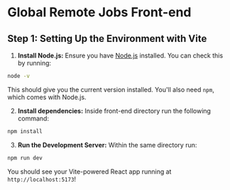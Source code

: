 # Global Remote Jobs Front-end
## Step 1: Setting Up the Environment with Vite
1. **Install Node.js:** Ensure you have [Node.js](https://nodejs.org/en) installed. You can check this by running:
```bash
node -v
```
This should give you the current version installed. You'll also need `npm`, which comes with Node.js.

2. **Install dependencies:** Inside front-end directory run the following command:
```bash
npm install
```

3. **Run the Development Server:** Within the same directory run:
```bash
npm run dev
```
You should see your Vite-powered React app running at `http://localhost:5173`!